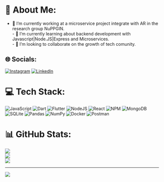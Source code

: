 # 💫 About Me:
- 🔭 I’m currently working at a microservice project integrate with AR in the research group NuPPGIN.<br>- 🌱 I’m currently learning about backend development with Javascript|Node.JS|Express and Microservices.<br>- 👯 I’m looking to collaborate on the growth of tech comunity.<br>


## 🌐 Socials:
[![Instagram](https://img.shields.io/badge/Instagram-%23E4405F.svg?logo=Instagram&logoColor=white)](https://www.instagram.com/cadu_bonicon/) [![LinkedIn](https://img.shields.io/badge/LinkedIn-%230077B5.svg?logo=linkedin&logoColor=white)](https://www.linkedin.com/in/carlos-eduardo-conrado-3b35561b1/) 

# 💻 Tech Stack:
![JavaScript](https://img.shields.io/badge/javascript-%23323330.svg?style=for-the-badge&logo=javascript&logoColor=%23F7DF1E) ![Dart](https://img.shields.io/badge/dart-%230175C2.svg?style=for-the-badge&logo=dart&logoColor=white) ![Flutter](https://img.shields.io/badge/Flutter-%2302569B.svg?style=for-the-badge&logo=Flutter&logoColor=white) ![NodeJS](https://img.shields.io/badge/node.js-6DA55F?style=for-the-badge&logo=node.js&logoColor=white) ![React](https://img.shields.io/badge/react-%2320232a.svg?style=for-the-badge&logo=react&logoColor=%2361DAFB) ![NPM](https://img.shields.io/badge/NPM-%23000000.svg?style=for-the-badge&logo=npm&logoColor=white) ![MongoDB](https://img.shields.io/badge/MongoDB-%234ea94b.svg?style=for-the-badge&logo=mongodb&logoColor=white) ![SQLite](https://img.shields.io/badge/sqlite-%2307405e.svg?style=for-the-badge&logo=sqlite&logoColor=white) ![Pandas](https://img.shields.io/badge/pandas-%23150458.svg?style=for-the-badge&logo=pandas&logoColor=white) ![NumPy](https://img.shields.io/badge/numpy-%23013243.svg?style=for-the-badge&logo=numpy&logoColor=white) ![Docker](https://img.shields.io/badge/docker-%230db7ed.svg?style=for-the-badge&logo=docker&logoColor=white) ![Postman](https://img.shields.io/badge/Postman-FF6C37?style=for-the-badge&logo=postman&logoColor=white)
# 📊 GitHub Stats:
![](https://github-readme-stats.vercel.app/api?username=CaduConrado&theme=dark&hide_border=false&include_all_commits=false&count_private=false)<br/>
![](https://github-readme-streak-stats.herokuapp.com/?user=CaduConrado&theme=dark&hide_border=false)<br/>
![](https://github-readme-stats.vercel.app/api/top-langs/?username=CaduConrado&theme=dark&hide_border=false&include_all_commits=false&count_private=false&layout=compact)

---
[![](https://visitcount.itsvg.in/api?id=CaduConrado&icon=0&color=0)](https://visitcount.itsvg.in)

<!-- Proudly created with GPRM ( https://gprm.itsvg.in ) -->
